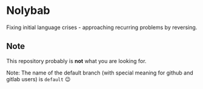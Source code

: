 # Nolybab
Fixing initial language crises - approaching recurring problems by reversing.

## Note
This repository probably is **not** what you are looking for.

Note: The name of the default branch (with special meaning for github and gitlab users) is `default` :wink:
